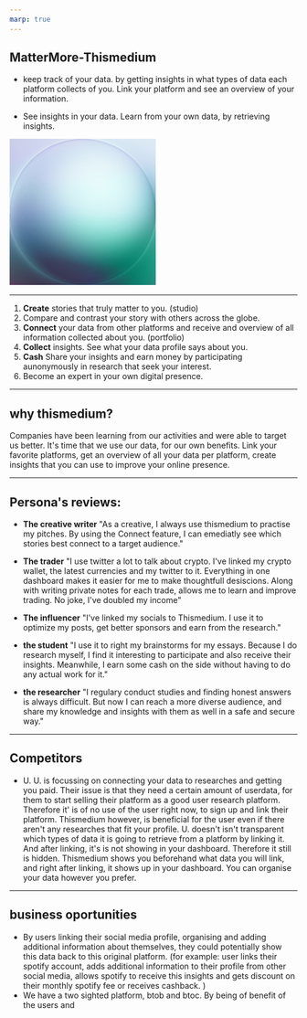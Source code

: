 ```yaml
---
marp: true
---
```



## MatterMore-Thismedium

- keep track of your data.
by getting insights in what types of data each platform collects of you.
Link your platform and see an overview of your information.

- See insights in your data.
Learn from your own data, by retrieving insights.

![Alt text](./images/matcap2tang1.jpg "chatbubble")

---

1. **Create** stories that truly matter to you. (studio)
2. Compare and contrast your story with others across the globe.
3. **Connect** your data from other platforms and receive and overview of all information collected about you. (portfolio)
4. **Collect** insights. See what your data profile says about you.
5. **Cash** Share your insights and earn money by participating aunonymously in research that seek your interest.
6. Become an expert in your own digital presence. 

---
## why thismedium?

Companies have been learning from our activities and were able to target us better. 
It's time that we use our data, for our own benefits. Link your favorite platforms, get an overview of all your data per platform, create insights that you can use to improve your online presence.

---

## Persona's reviews:
- **The creative writer** "As a creative, I always use thismedium to practise my pitches. By using the Connect feature, I can emediatly see which stories best connect to a target audience."

- **The trader** "I use twitter a lot to talk about crypto. I've linked my crypto wallet, the latest currencies and my twitter to it. Everything in one dashboard makes it easier for me to make thoughtfull desiscions. Along with writing private notes for each trade, allows me to learn and improve trading. No joke, I've doubled my income"

- **The influencer** "I've linked my socials to Thismedium. I use it to optimize my posts, get better sponsors and earn from the research."

- **the student** "I use it to right my brainstorms for my essays. Because I do research myself, I find it interesting to participate and also receive their insights. Meanwhile, I earn some cash on the side without having to do any actual work for it."

- **the researcher** "I regulary conduct studies and finding honest answers is always difficult. But now I can reach a more diverse audience, and share my knowledge and insights with them as well in a safe and secure way."

---

## Competitors
- U. 
	U. is focussing on connecting your data to researches and getting you paid. Their issue is that they need a certain amount of userdata, for them to start selling their platform as a good user research platform. Therefore it' is of no use of the user right now, to sign up and link their platform. Thismedium however, is beneficial for the user even if there aren't any researches that fit your profile. 
    U. doesn't isn't transparent which types of data it is going to retrieve from a platform by linking it. And after linking, it's is not showing in your dashboard. Therefore it still is hidden. Thismedium shows you beforehand what data you will link, and right after linking, it shows up in your dashboard. You can organise your data however you prefer.

---

## business oportunities
- By users linking their social media profile, organising and adding additional information about themselves, they could potentially show this data back to this original platform. (for example: user links their spotify account, adds additional information to their profile from other social media, allows spotify to receive this insights and gets discount on their monthly spotify fee or receives cashback. )
- We have a two sighted platform, btob and btoc. By being of benefit of the users and

